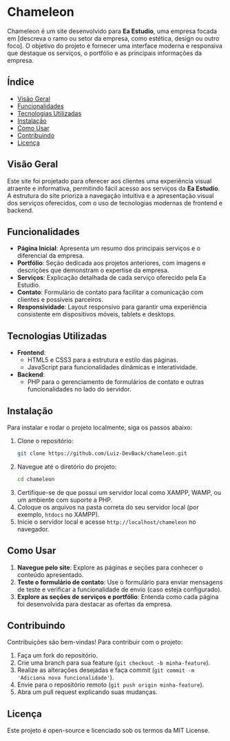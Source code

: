 # Chameleon

Chameleon é um site desenvolvido para **Ea Estudio**, uma empresa focada em [descreva o ramo ou setor da empresa, como estética, design ou outro foco]. O objetivo do projeto é fornecer uma interface moderna e responsiva que destaque os serviços, o portfólio e as principais informações da empresa.

## Índice

- [Visão Geral](#visão-geral)
- [Funcionalidades](#funcionalidades)
- [Tecnologias Utilizadas](#tecnologias-utilizadas)
- [Instalação](#instalação)
- [Como Usar](#como-usar)
- [Contribuindo](#contribuindo)
- [Licença](#licença)

## Visão Geral

Este site foi projetado para oferecer aos clientes uma experiência visual atraente e informativa, permitindo fácil acesso aos serviços da **Ea Estudio**. A estrutura do site prioriza a navegação intuitiva e a apresentação visual dos serviços oferecidos, com o uso de tecnologias modernas de frontend e backend.

## Funcionalidades

- **Página Inicial**: Apresenta um resumo dos principais serviços e o diferencial da empresa.
- **Portfólio**: Seção dedicada aos projetos anteriores, com imagens e descrições que demonstram o expertise da empresa.
- **Serviços**: Explicação detalhada de cada serviço oferecido pela Ea Estudio.
- **Contato**: Formulário de contato para facilitar a comunicação com clientes e possíveis parceiros.
- **Responsividade**: Layout responsivo para garantir uma experiência consistente em dispositivos móveis, tablets e desktops.

## Tecnologias Utilizadas

- **Frontend**:
  - HTML5 e CSS3 para a estrutura e estilo das páginas.
  - JavaScript para funcionalidades dinâmicas e interatividade.
- **Backend**:
  - PHP para o gerenciamento de formulários de contato e outras funcionalidades no lado do servidor.

## Instalação

Para instalar e rodar o projeto localmente, siga os passos abaixo:

1. Clone o repositório:
   ```bash
   git clone https://github.com/Luiz-DevBack/chameleon.git
   ```
2. Navegue até o diretório do projeto:
   ```bash
   cd chameleon
   ```
3. Certifique-se de que possui um servidor local como XAMPP, WAMP, ou um ambiente com suporte a PHP.
4. Coloque os arquivos na pasta correta do seu servidor local (por exemplo, `htdocs` no XAMPP).
5. Inicie o servidor local e acesse `http://localhost/chameleon` no navegador.

## Como Usar

1. **Navegue pelo site**: Explore as páginas e seções para conhecer o conteúdo apresentado.
2. **Teste o formulário de contato**: Use o formulário para enviar mensagens de teste e verificar a funcionalidade de envio (caso esteja configurado).
3. **Explore as seções de serviços e portfólio**: Entenda como cada página foi desenvolvida para destacar as ofertas da empresa.

## Contribuindo

Contribuições são bem-vindas! Para contribuir com o projeto:

1. Faça um fork do repositório.
2. Crie uma branch para sua feature (`git checkout -b minha-feature`).
3. Realize as alterações desejadas e faça commit (`git commit -m 'Adiciona nova funcionalidade'`).
4. Envie para o repositório remoto (`git push origin minha-feature`).
5. Abra um pull request explicando suas mudanças.

## Licença

Este projeto é open-source e licenciado sob os termos da MIT License.
